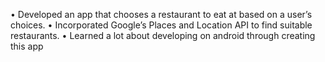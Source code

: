 
• Developed an app that chooses a restaurant to eat at based on a user’s choices.
• Incorporated Google’s Places and Location API to find suitable restaurants.
• Learned a lot about developing on android through creating this app
